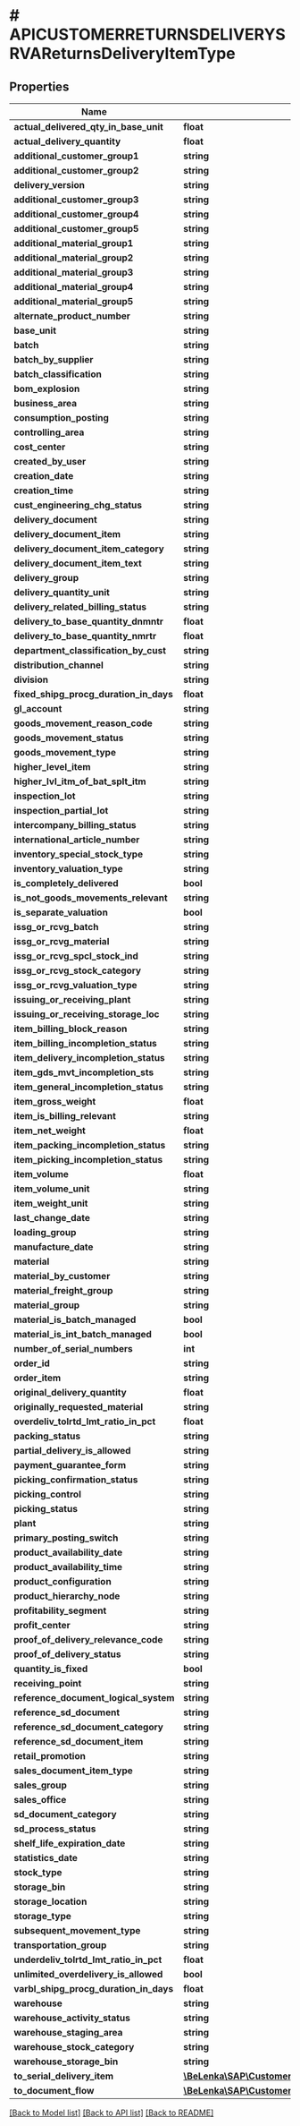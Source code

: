 # # APICUSTOMERRETURNSDELIVERYSRVAReturnsDeliveryItemType

## Properties

Name | Type | Description | Notes
------------ | ------------- | ------------- | -------------
**actual_delivered_qty_in_base_unit** | **float** |  | [optional]
**actual_delivery_quantity** | **float** |  | [optional]
**additional_customer_group1** | **string** |  | [optional]
**additional_customer_group2** | **string** |  | [optional]
**delivery_version** | **string** |  | [optional]
**additional_customer_group3** | **string** |  | [optional]
**additional_customer_group4** | **string** |  | [optional]
**additional_customer_group5** | **string** |  | [optional]
**additional_material_group1** | **string** |  | [optional]
**additional_material_group2** | **string** |  | [optional]
**additional_material_group3** | **string** |  | [optional]
**additional_material_group4** | **string** |  | [optional]
**additional_material_group5** | **string** |  | [optional]
**alternate_product_number** | **string** |  | [optional]
**base_unit** | **string** |  | [optional]
**batch** | **string** |  | [optional]
**batch_by_supplier** | **string** |  | [optional]
**batch_classification** | **string** |  | [optional]
**bom_explosion** | **string** |  | [optional]
**business_area** | **string** |  | [optional]
**consumption_posting** | **string** |  | [optional]
**controlling_area** | **string** |  | [optional]
**cost_center** | **string** |  | [optional]
**created_by_user** | **string** |  | [optional]
**creation_date** | **string** |  | [optional]
**creation_time** | **string** |  | [optional]
**cust_engineering_chg_status** | **string** |  | [optional]
**delivery_document** | **string** |  | [optional]
**delivery_document_item** | **string** |  | [optional]
**delivery_document_item_category** | **string** |  | [optional]
**delivery_document_item_text** | **string** |  | [optional]
**delivery_group** | **string** |  | [optional]
**delivery_quantity_unit** | **string** |  | [optional]
**delivery_related_billing_status** | **string** |  | [optional]
**delivery_to_base_quantity_dnmntr** | **float** |  | [optional]
**delivery_to_base_quantity_nmrtr** | **float** |  | [optional]
**department_classification_by_cust** | **string** |  | [optional]
**distribution_channel** | **string** |  | [optional]
**division** | **string** |  | [optional]
**fixed_shipg_procg_duration_in_days** | **float** |  | [optional]
**gl_account** | **string** |  | [optional]
**goods_movement_reason_code** | **string** |  | [optional]
**goods_movement_status** | **string** |  | [optional]
**goods_movement_type** | **string** |  | [optional]
**higher_level_item** | **string** |  | [optional]
**higher_lvl_itm_of_bat_splt_itm** | **string** |  | [optional]
**inspection_lot** | **string** |  | [optional]
**inspection_partial_lot** | **string** |  | [optional]
**intercompany_billing_status** | **string** |  | [optional]
**international_article_number** | **string** |  | [optional]
**inventory_special_stock_type** | **string** |  | [optional]
**inventory_valuation_type** | **string** |  | [optional]
**is_completely_delivered** | **bool** |  | [optional]
**is_not_goods_movements_relevant** | **string** |  | [optional]
**is_separate_valuation** | **bool** |  | [optional]
**issg_or_rcvg_batch** | **string** |  | [optional]
**issg_or_rcvg_material** | **string** |  | [optional]
**issg_or_rcvg_spcl_stock_ind** | **string** |  | [optional]
**issg_or_rcvg_stock_category** | **string** |  | [optional]
**issg_or_rcvg_valuation_type** | **string** |  | [optional]
**issuing_or_receiving_plant** | **string** |  | [optional]
**issuing_or_receiving_storage_loc** | **string** |  | [optional]
**item_billing_block_reason** | **string** |  | [optional]
**item_billing_incompletion_status** | **string** |  | [optional]
**item_delivery_incompletion_status** | **string** |  | [optional]
**item_gds_mvt_incompletion_sts** | **string** |  | [optional]
**item_general_incompletion_status** | **string** |  | [optional]
**item_gross_weight** | **float** |  | [optional]
**item_is_billing_relevant** | **string** |  | [optional]
**item_net_weight** | **float** |  | [optional]
**item_packing_incompletion_status** | **string** |  | [optional]
**item_picking_incompletion_status** | **string** |  | [optional]
**item_volume** | **float** |  | [optional]
**item_volume_unit** | **string** |  | [optional]
**item_weight_unit** | **string** |  | [optional]
**last_change_date** | **string** |  | [optional]
**loading_group** | **string** |  | [optional]
**manufacture_date** | **string** |  | [optional]
**material** | **string** |  | [optional]
**material_by_customer** | **string** |  | [optional]
**material_freight_group** | **string** |  | [optional]
**material_group** | **string** |  | [optional]
**material_is_batch_managed** | **bool** |  | [optional]
**material_is_int_batch_managed** | **bool** |  | [optional]
**number_of_serial_numbers** | **int** |  | [optional]
**order_id** | **string** |  | [optional]
**order_item** | **string** |  | [optional]
**original_delivery_quantity** | **float** |  | [optional]
**originally_requested_material** | **string** |  | [optional]
**overdeliv_tolrtd_lmt_ratio_in_pct** | **float** |  | [optional]
**packing_status** | **string** |  | [optional]
**partial_delivery_is_allowed** | **string** |  | [optional]
**payment_guarantee_form** | **string** |  | [optional]
**picking_confirmation_status** | **string** |  | [optional]
**picking_control** | **string** |  | [optional]
**picking_status** | **string** |  | [optional]
**plant** | **string** |  | [optional]
**primary_posting_switch** | **string** |  | [optional]
**product_availability_date** | **string** |  | [optional]
**product_availability_time** | **string** |  | [optional]
**product_configuration** | **string** |  | [optional]
**product_hierarchy_node** | **string** |  | [optional]
**profitability_segment** | **string** |  | [optional]
**profit_center** | **string** |  | [optional]
**proof_of_delivery_relevance_code** | **string** |  | [optional]
**proof_of_delivery_status** | **string** |  | [optional]
**quantity_is_fixed** | **bool** |  | [optional]
**receiving_point** | **string** |  | [optional]
**reference_document_logical_system** | **string** |  | [optional]
**reference_sd_document** | **string** |  | [optional]
**reference_sd_document_category** | **string** |  | [optional]
**reference_sd_document_item** | **string** |  | [optional]
**retail_promotion** | **string** |  | [optional]
**sales_document_item_type** | **string** |  | [optional]
**sales_group** | **string** |  | [optional]
**sales_office** | **string** |  | [optional]
**sd_document_category** | **string** |  | [optional]
**sd_process_status** | **string** |  | [optional]
**shelf_life_expiration_date** | **string** |  | [optional]
**statistics_date** | **string** |  | [optional]
**stock_type** | **string** |  | [optional]
**storage_bin** | **string** |  | [optional]
**storage_location** | **string** |  | [optional]
**storage_type** | **string** |  | [optional]
**subsequent_movement_type** | **string** |  | [optional]
**transportation_group** | **string** |  | [optional]
**underdeliv_tolrtd_lmt_ratio_in_pct** | **float** |  | [optional]
**unlimited_overdelivery_is_allowed** | **bool** |  | [optional]
**varbl_shipg_procg_duration_in_days** | **float** |  | [optional]
**warehouse** | **string** |  | [optional]
**warehouse_activity_status** | **string** |  | [optional]
**warehouse_staging_area** | **string** |  | [optional]
**warehouse_stock_category** | **string** |  | [optional]
**warehouse_storage_bin** | **string** |  | [optional]
**to_serial_delivery_item** | [**\BeLenka\SAP\CustomerReturnsDelivery\Model\APICUSTOMERRETURNSDELIVERYSRVAReturnsDeliverySrlNmbrType**](APICUSTOMERRETURNSDELIVERYSRVAReturnsDeliverySrlNmbrType.md) |  | [optional]
**to_document_flow** | [**\BeLenka\SAP\CustomerReturnsDelivery\Model\APICUSTOMERRETURNSDELIVERYSRVAReturnsDeliveryItemTypeToDocumentFlow**](APICUSTOMERRETURNSDELIVERYSRVAReturnsDeliveryItemTypeToDocumentFlow.md) |  | [optional]

[[Back to Model list]](../../README.md#models) [[Back to API list]](../../README.md#endpoints) [[Back to README]](../../README.md)
